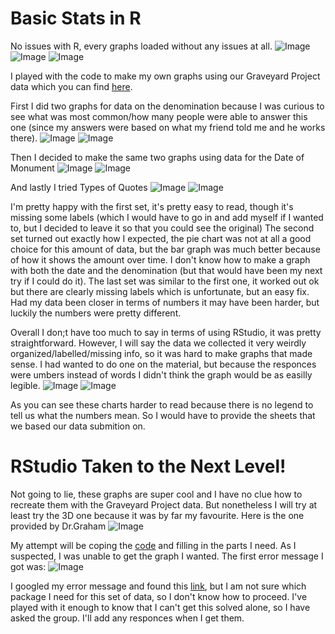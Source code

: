 # Basic Stats in R

  No issues with R, every graphs loaded without any issues at all. ![Image](Tene_Piechart.png) ![Image](Tene_Bargraph.png) ![Image](Pithouse_Bargraph.png)
  
  I played with the code to make my own graphs using our Graveyard Project data which you can find [here](https://github.com/Circe99/Week-Five/blob/main/R-code). 
  
  First I did two graphs for data on the denomination because I was curious to see what was most common/how many people were able to answer this one (since my answers were based on what my friend told me and he works there). ![Image](Deno_Piechart.png) ![Image](Deno_Bargraph.png)
  
  Then I decided to make the same two graphs using data for the Date of Monument ![Image](Date_Piechart.png) ![Image](Date_Bargraph.png)
  
  And lastly I tried Types of Quotes ![Image](Quote_Piechart.png) ![Image](Quote_Bargraph.png)
  
  I'm pretty happy with the first set, it's pretty easy to read, though it's missing some labels (which I would have to go in and add myself if I wanted to, but I decided to leave it so that you could see the original) 
  The second set turned out exactly how I expected, the pie chart was not at all a good choice for this amount of data, but the bar graph was much better because of how it shows the amount over time. I don't know how to make a graph with both the date and the denomination (but that would have been my next try if I could do it).
  The last set was similar to the first one, it worked out ok but there are clearly missing labels which is unfortunate, but an easy fix. Had my data been closer in terms of numbers it may have been harder, but luckily the numbers were pretty different. 
  
  Overall I don;t have too much to say in terms of using RStudio, it was pretty straightforward. However, I will say the data we collected it very weirdly organized/labelled/missing info, so it was hard to make graphs that made sense. I had wanted to do one on the material, but because the responces were umbers instead of words I didn't think the graph would be as easilly legible. 
  ![Image](Material_Piechart.png) ![Image](Material_Bargraph.png)
  
  As you can see these charts harder to read because there is no legend to tell us what the numbers mean. So I would have to provide the sheets that we based our data submition on.

# RStudio Taken to the Next Level!

  Not going to lie, these graphs are super cool and I have no clue how to recreate them with the Graveyard Project data. But nonetheless I will try at least try the 3D one because it was by far my favourite. Here is the one provided by Dr.Graham ![Image](3D_Graph.png)
  
  My attempt will be coping the [code](https://github.com/Circe99/Week-Five/new/main) and filling in the parts I need. As I suspected, I was unable to get the graph I wanted. The first error message I got was: ![Image](RStudio_Error.png)
  
  I googled my error message and found this [link](https://community.rstudio.com/t/warning-message-data-set-not-found/28025), but I am not sure which package I need for this set of data, so I don't know how to proceed. I've played with it enough to know that I can't get this solved alone, so I have asked the group. I'll add any responces when I get them.
  
